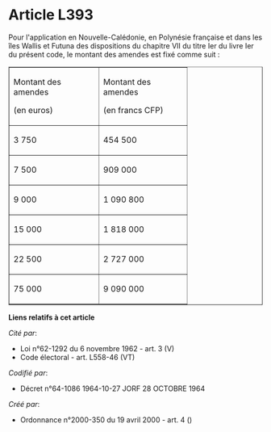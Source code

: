 # Article L393

Pour l'application en Nouvelle-Calédonie, en Polynésie française et dans les îles Wallis et Futuna des dispositions du
chapitre VII du titre Ier du livre Ier du présent code, le montant des amendes est fixé comme suit :

<table align="center" border="1" cellpadding="0" cellspacing="0">
  <tbody>
    <tr>
      <td width="161">

Montant des amendes

(en euros)

</td>
      <td width="158">

Montant des amendes

(en francs CFP)

</td>
    </tr>
    <tr>
      <td width="161">

3 750

</td>
      <td width="158">

454 500

</td>
    </tr>
    <tr>
      <td width="161">

7 500

</td>
      <td width="158">

909 000

</td>
    </tr>
    <tr>
      <td width="161">

9 000

</td>
      <td width="158">

1 090 800

</td>
    </tr>
    <tr>
      <td width="161">

15 000

</td>
      <td width="158">

1 818 000

</td>
    </tr>
    <tr>
      <td width="161">

22 500

</td>
      <td width="158">

2 727 000

</td>
    </tr>
    <tr>
      <td width="161">

75 000

</td>
      <td width="158">

9 090 000

</td>
    </tr>
  </tbody>
</table>

**Liens relatifs à cet article**

_Cité par_:

  - Loi n°62-1292 du 6 novembre 1962 - art. 3 (V)
  - Code électoral - art. L558-46 (VT)

_Codifié par_:

  - Décret n°64-1086 1964-10-27 JORF 28 OCTOBRE 1964

_Créé par_:

  - Ordonnance n°2000-350 du 19 avril 2000 - art. 4 ()
